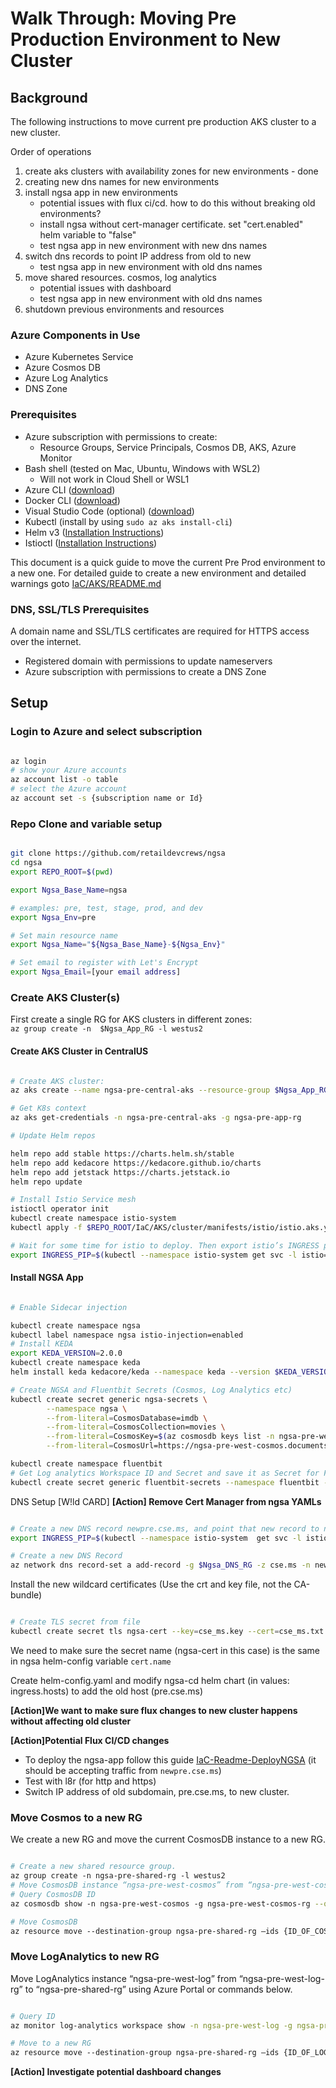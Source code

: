 # Walk Through: Moving Pre Production Environment to New Cluster

## Background

The following instructions to move current pre production AKS cluster to a new cluster.

Order of operations

1. create aks clusters with availability zones for new environments - done
1. creating new dns names for new environments
1. install ngsa app in new environments
   - potential issues with flux ci/cd. how to do this without breaking old environments?
   - install ngsa without cert-manager certificate. set "cert.enabled" helm variable to "false"
   - test ngsa app in new environment with new dns names
1. switch dns records to point IP address from old to new
   - test ngsa app in new environment with old dns names
1. move shared resources. cosmos, log analytics
   - potential issues with dashboard
   - test ngsa app in new environment with old dns names
1. shutdown previous environments and resources

### Azure Components in Use

- Azure Kubernetes Service
- Azure Cosmos DB
- Azure Log Analytics
- DNS Zone

### Prerequisites

- Azure subscription with permissions to create:
  - Resource Groups, Service Principals, Cosmos DB, AKS, Azure Monitor
- Bash shell (tested on Mac, Ubuntu, Windows with WSL2)
  - Will not work in Cloud Shell or WSL1
- Azure CLI ([download](https://docs.microsoft.com/en-us/cli/azure/install-azure-cli?view=azure-cli-latest))
- Docker CLI ([download](https://docs.docker.com/install/))
- Visual Studio Code (optional) ([download](https://code.visualstudio.com/download))
- Kubectl (install by using `sudo az aks install-cli`)
- Helm v3 ([Installation Instructions](https://helm.sh/docs/intro/install/))
- Istioctl ([Installation Instructions](https://istio.io/latest/docs/setup/getting-started/#download))

This document is a quick guide to move the current Pre Prod environment to a new one.
For detailed guide to create a new environment and detailed warnings goto [IaC/AKS/README.md][IaC-Readme]

### DNS, SSL/TLS Prerequisites

 A domain name and SSL/TLS certificates are required for HTTPS access over the internet.

- Registered domain with permissions to update nameservers
- Azure subscription with permissions to create a DNS Zone

## Setup

### Login to Azure and select subscription

```bash

az login
# show your Azure accounts
az account list -o table
# select the Azure account
az account set -s {subscription name or Id}

```

### Repo Clone and variable setup

```bash

git clone https://github.com/retaildevcrews/ngsa
cd ngsa
export REPO_ROOT=$(pwd)

export Ngsa_Base_Name=ngsa

# examples: pre, test, stage, prod, and dev
export Ngsa_Env=pre

# Set main resource name
export Ngsa_Name="${Ngsa_Base_Name}-${Ngsa_Env}"

# Set email to register with Let's Encrypt
export Ngsa_Email=[your email address]

```

### Create AKS Cluster(s)

First create a single RG for AKS clusters in different zones: `az group create -n  $Ngsa_App_RG -l westus2`

#### Create AKS Cluster in CentralUS

```bash

# Create AKS cluster:
az aks create --name ngsa-pre-central-aks --resource-group $Ngsa_App_RG --location centralus --enable-cluster-autoscaler --min-count 3 --max-count 6 --node-count 3 --kubernetes-version 1.18.8 --no-ssh-key --zones 1 2 3

# Get K8s context
az aks get-credentials -n ngsa-pre-central-aks -g ngsa-pre-app-rg

# Update Helm repos

helm repo add stable https://charts.helm.sh/stable
helm repo add kedacore https://kedacore.github.io/charts
helm repo add jetstack https://charts.jetstack.io
helm repo update

# Install Istio Service mesh
istioctl operator init
kubectl create namespace istio-system
kubectl apply -f $REPO_ROOT/IaC/AKS/cluster/manifests/istio/istio.aks.yaml

# Wait for some time for istio to deploy. Then export istio’s INGRESS public IP
export INGRESS_PIP=$(kubectl --namespace istio-system get svc -l istio=ingressgateway -o jsonpath='{.items[0].status.loadBalancer.ingress[0].ip}')

```

#### Install NGSA App

```bash

# Enable Sidecar injection

kubectl create namespace ngsa
kubectl label namespace ngsa istio-injection=enabled
# Install KEDA
export KEDA_VERSION=2.0.0
kubectl create namespace keda
helm install keda kedacore/keda --namespace keda --version $KEDA_VERSION

# Create NGSA and Fluentbit Secrets (Cosmos, Log Analytics etc)
kubectl create secret generic ngsa-secrets \
        --namespace ngsa \
        --from-literal=CosmosDatabase=imdb \
        --from-literal=CosmosCollection=movies \
        --from-literal=CosmosKey=$(az cosmosdb keys list -n ngsa-pre-west-cosmos -g ngsa-pre-west-cosmos-rg --query primaryReadonlyMasterKey -o tsv) \
        --from-literal=CosmosUrl=https://ngsa-pre-west-cosmos.documents.azure.com:443/

kubectl create namespace fluentbit
# Get Log analytics Workspace ID and Secret and save it as Secret for FluentBit
kubectl create secret generic fluentbit-secrets --namespace fluentbit --from-literal=WorkspaceId=$(az monitor log-analytics workspace show -g ngsa-pre-shared-rg -n ngsa-pre-west-log --query customerId -o tsv) --from-literal=SharedKey=$(az monitor log-analytics workspace get-shared-keys -g ngsa-pre-shared-rg -n ngsa-pre-west-log --query primarySharedKey -o tsv)

```

DNS Setup [W!ld CARD] **[Action] Remove Cert Manager from ngsa YAMLs**

```bash

# Create a new DNS record newpre.cse.ms, and point that new record to new cluster
export INGRESS_PIP=$(kubectl --namespace istio-system  get svc -l istio=ingressgateway a-o jsonpath='{.items[0].status.loadBalancer.ingress[0].ip}')

# Create a new DNS Record
az network dns record-set a add-record -g $Ngsa_DNS_RG -z cse.ms -n newpre -a $INGRESS_PIP

```

Install the new wildcard certificates (Use the crt and key file, not the CA-bundle)

```bash

# Create TLS secret from file
kubectl create secret tls ngsa-cert --key=cse_ms.key --cert=cse_ms.txt -n istio-system

```

We need to make sure the secret name (ngsa-cert in this case) is the same in ngsa helm-config variable `cert.name`

Create helm-config.yaml and modify ngsa-cd helm chart (in values: ingress.hosts) to add the old host (pre.cse.ms)

**[Action]We want to make sure flux changes to new cluster happens without affecting old cluster**

**[Action]Potential Flux CI/CD changes**

- To deploy the ngsa-app follow this guide [IaC-Readme-DeployNGSA] (it should be accepting traffic from `newpre.cse.ms`)
- Test with l8r (for http and https)
- Switch IP address of old subdomain, pre.cse.ms, to new cluster.

### Move Cosmos to a new RG

We create a new RG and move the current CosmosDB instance to a new RG.

```bash

# Create a new shared resource group.
az group create -n ngsa-pre-shared-rg -l westus2
# Move CosmosDB instance “ngsa-pre-west-cosmos” from “ngsa-pre-west-cosmos-rg” to “ngsa-pre-shared-rg” using Azure Portal to the commands below.
# Query CosmosDB ID
az cosmosdb show -n ngsa-pre-west-cosmos -g ngsa-pre-west-cosmos-rg --query id

# Move CosmosDB
az resource move --destination-group ngsa-pre-shared-rg –ids {ID_OF_COSMOS_DB}

```

### Move LogAnalytics to new RG

Move LogAnalytics instance “ngsa-pre-west-log” from “ngsa-pre-west-log-rg” to “ngsa-pre-shared-rg” using Azure Portal or commands below.

```bash

# Query ID
az monitor log-analytics workspace show -n ngsa-pre-west-log -g ngsa-pre-west-log-rg --query id

# Move to a new RG
az resource move --destination-group ngsa-pre-shared-rg –ids {ID_OF_LOG_ANALYTICS}

```

**[Action] Investigate potential dashboard changes**

[IaC-Readme]: ../IaC/AKS/README.md
[IaC-Readme-DeployNGSA]: ../IaC/AKS/README.md#Deploy_NGSA_with_Helm
